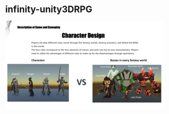 # infinity-unity3DRPG

![Image text](https://github.com/weiwei1105521242/infinity-unity3DRPG/blob/main/img-folder/mycharacter.png)
